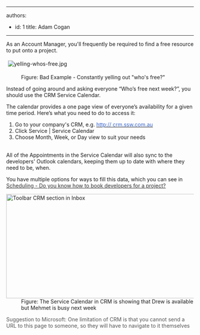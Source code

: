 

---
authors:
  - id: 1
    title: Adam Cogan
---




<span class='intro'> <p>As an Account Manager, you'll frequently be required to find a free resource to put onto a project.&#160;</p><p><img src="/PublishingImages/yelling-whos-free.jpg" alt="yelling-whos-free.jpg" style="margin&#58;5px;" />​</p><dd class="ssw15-rteElement-FigureBad"> Figure&#58; Bad Example - Constantly yelling out &quot;who's free?&quot;&#160;<br></dd><p>Instead of going around and asking everyone “Who’s free next week?”, you should use the CRM Service Calendar.</p><p>The calendar provides a one page view of everyone’s availability for a given time period. Here’s what you need to do to access it&#58;</p> </span>

<p></p><ol><li>Go to your company's&#160;CRM, e.g.&#160;<a href="http&#58;//crm.ssw.com.au/" target="_blank"><font color="#3a66cc">http&#58;// crm.ssw.com.au</font></a></li><li>Click Service | Service Calendar</li><li>Choose Month, Week, or Day view to suit your needs<br><br></li></ol><p>All of the Appointments in the Service Calendar will also sync to the developers' Outlook calendars, keeping them up to date with where they need to be, when.</p><p>You have multiple options for ways to fill this data, which you can see in <a href="/Pages/How-to-book-developers-for-a-project.aspx"><font color="#333333">Scheduling - Do you know how to book developers for a project? </font></a></p><dl class="image"><dt><img alt="Toolbar CRM section in Inbox" src="/PublishingImages/CRMServiceCalendar.jpg" style="width&#58;600px;height&#58;280px;" /></dt> <dd> Figure&#58; The&#160;Service Calendar in CRM is showing that Drew is available but Mehmet is busy next week </dd></dl><p><font color="#555555">Suggestion to Microsoft&#58;&#160;One limitation of CRM is that you cannot send a URL to this page to someone, so they will have to navigate to it themselves</font></p><dl class="image"> </dl>



